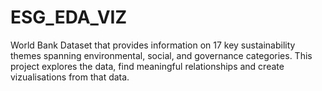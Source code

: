# ESG_EDA_VIZ
World Bank Dataset that provides information on 17 key sustainability themes spanning environmental, social, and governance categories.
This project explores the data, find meaningful relationships and create vizualisations from that data.
